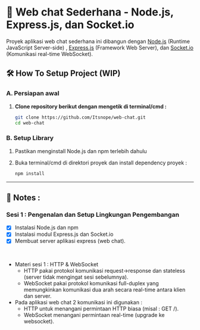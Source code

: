 # 💬 Web chat Sederhana - Node.js, Express.js, dan Socket.io
Proyek aplikasi web chat sederhana ini dibangun dengan [Node.js](https://nodejs.org/) (Runtime JavaScript Server-side) , [Express.js](https://expressjs.com/) (Framework Web Server), dan [Socket.io](https://socket.io/) (Komunikasi real-time WebSocket).

## 🛠️ How To Setup Project (WIP)

### **A. Persiapan awal**

1. **Clone repository berikut dengan mengetik di terminal/cmd :**
   ```bash
   git clone https://github.com/Itsnope/web-chat.git
   cd web-chat
   ```

### **B. Setup Library**
1. Pastikan menginstall Node.js dan npm terlebih dahulu

2. Buka terminal/cmd di direktori proyek dan install dependency proyek  :
   ```bash
   npm install
   ```

<hr />

## 📝 Notes :

### Sesi 1 : Pengenalan dan Setup Lingkungan Pengembangan
- [x] Instalasi Node.js dan npm
- [x] Instalasi modul Express.js dan Socket.io
- [x] Membuat server aplikasi express (web chat).

<br />

- Materi sesi 1 : HTTP & WebSocket 
   - HTTP pakai protokol komunikasi request->response dan stateless (server tidak mengingat sesi sebelumnya).
   - WebSocket pakai protokol komunikasi full-duplex yang memungkinkan komunikasi dua arah secara real-time antara klien dan server.
- Pada aplikasi web chat 2 komunikasi ini digunakan :
   - HTTP untuk menangani permintaan HTTP biasa (misal : GET /).
   - WebSocket menangani permintaan real-time (upgrade ke websocket).